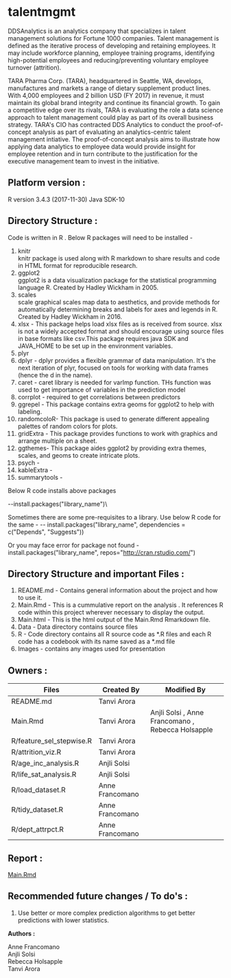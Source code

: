 # talentmgmt
DDSAnalytics is an analytics company that specializes in talent management solutions for Fortune 1000 companies. Talent management is defined as the iterative process of developing and retaining employees. It may include workforce planning, employee training programs, identifying high-potential employees and reducing/preventing voluntary employee turnover (attrition). 

TARA Pharma Corp. (TARA), headquartered in Seattle, WA, develops, manufactures and markets a range of dietary supplement product lines. With 4,000 employees and 2 billion USD (FY 2017) in revenue, it must maintain its global brand integrity and continue its financial growth. To gain a competitive edge over its rivals, TARA is evaluating the role a data science approach to talent management could play as part of its overall business strategy. TARA's CIO has contracted DDS Analytics to conduct the proof-of-concept analysis as part of evaluating an analytics-centric talent management intiative. The proof-of-concept analysis aims to illustrate how applying data analytics to employee data would provide insight for employee retention and in turn contribute to the justification for the executive management team to invest in the initiative.

## Platform version : 
R version 3.4.3 (2017-11-30) 
Java SDK-10


## Directory Structure : 
Code is written in R . Below R packages will need to be installed - 
1) knitr \
knitr package is used along with R markdown to share results and code in HTML format for reproducible research. 
2) ggplot2 \
ggplot2 is a data visualization package for the statistical programming language R. Created by Hadley Wickham in 2005.
3) scales \
scale graphical scales map data to aesthetics, and provide methods for automatically determining breaks and labels for axes and legends in R. Created by Hadley Wickham in 2016. 
4) xlsx - This package helps load xlsx files as is received from source. xlsx is not a widely accepted format and should encourage using source files in base formats like csv.This package requires java SDK and JAVA_HOME to be set up in the environment variables.
5) plyr
6) dplyr - dplyr provides a flexible grammar of data manipulation. It's the next iteration of plyr, focused on tools for working with data frames (hence the d in the name).
7) caret - caret library is needed for varImp function. THs function was used to get importance of variables in the prediction model
8) corrplot - required to get correlations between predictors
9) ggrepel - This package contains extra geoms for ggplot2 to help with labeling.
10) randomcoloR- This package is used to generate different appealing palettes of random colors for plots. 
11) gridExtra - This package provides functions to work with graphics and arrange multiple on a sheet.
12) ggthemes- This package aides ggplot2 by providing extra themes, scales, and geoms to create intricate plots. 
13) psych  -
14) kableExtra -
15) summarytools -

Below R code installs above packages 

--install.packages("library_name")\

Sometimes there are some pre-requisites to a library. Use below R code for the same -
-- install.packages("library_name", dependencies = c("Depends", "Suggests"))

Or you may face error for package not found -
install.packages("library_name", repos="http://cran.rstudio.com/")


## Directory Structure  and important Files :
1) README.md - Contains general information about the project and how to use it. 
2) Main.Rmd - This is a cummulative report on the analysis . It references R code within this project wherever necessary to display the output. 
3) Main.html - This is the html output of the Main.Rmd Rmarkdown file.
4) Data - Data directory contains source files 
5) R - Code directory contains all R source code as *.R files and each R code has a codebook with its name saved as a *.md file
6) Images - contains any images used for presentation


## Owners :
Files                          | Created By        | Modified By
-------------------------------|-------------------|----------------
README.md                      | Tanvi Arora       |
Main.Rmd                       | Tanvi Arora       | Anjli Solsi , Anne Francomano , Rebecca Holsapple
R/feature_sel_stepwise.R       | Tanvi Arora       |
R/attrition_viz.R              | Tanvi Arora       |
R/age_inc_analysis.R           | Anjli Solsi       |
R/life_sat_analysis.R          | Anjli Solsi       |
R/load_dataset.R               | Anne Francomano   |
R/tidy_dataset.R               | Anne Francomano   |
R/dept_attrpct.R               | Anne Francomano   |


## Report :
[Main.Rmd](https://github.com/tanvi-arora/talentmgmt/blob/master/Main.Rmd)


## Recommended future changes / To do's :

1) Use better or more complex prediction algorithms to get better predictions with lower statistics.



**Authors :**

Anne Francomano  
Anjli Solsi  
Rebecca Holsapple  
Tanvi Arora  

